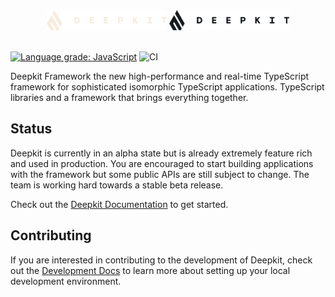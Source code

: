 <div align="center">
    <img src="./media/deepkit_logo.svg#gh-dark-mode-only" width="192" />
    <img src="./media/deepkit_logo_dark.svg#gh-light-mode-only" width="192" />
</div>
<br/>

[![Language grade: JavaScript](https://img.shields.io/lgtm/grade/javascript/g/deepkit/deepkit-framework.svg?logo=lgtm&logoWidth=18)](https://lgtm.com/projects/g/deepkit/deepkit-framework/context:javascript)
![CI](https://github.com/deepkit/deepkit-framework/workflows/CI/badge.svg)

Deepkit Framework the new high-performance and real-time TypeScript framework for sophisticated isomorphic TypeScript
applications.
TypeScript libraries and a framework that brings everything together.

## Status
Deepkit is currently in an alpha state but is already extremely feature rich and used in production. 
You are encouraged to start building applications with the framework but some public APIs are still subject to change.
The team is working hard towards a stable beta release.

Check out the [Deepkit Documentation](https://deepkit.io/documentation) to get started.

## Contributing

If you are interested in contributing to the development of Deepkit, check out the [Development Docs](./DEVELOPMENT.md) to learn more about setting up your local development environment.
